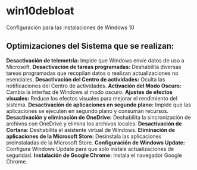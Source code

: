# win10debloat
Configuración para las instalaciones de Windows 10


## Optimizaciones del Sistema que se realizan:

**Desactivación de telemetría:** Impide que Windows envíe datos de uso a Microsoft.
**Desactivación de tareas programadas:** Deshabilita diversas tareas programadas que recopilan datos o realizan actualizaciones no esenciales.
**Desactivación del Centro de actividades:** Oculta las notificaciones del Centro de actividades.
**Activación del Modo Oscuro:** Cambia la interfaz de Windows al modo oscuro.
**Ajustes de efectos visuales:** Reduce los efectos visuales para mejorar el rendimiento del sistema.
**Desactivación de aplicaciones en segundo plano:** Impide que las aplicaciones se ejecuten en segundo plano y consuman recursos.
**Desactivación y eliminación de OneDrive:** Deshabilita la sincronización de archivos con OneDrive y elimina los archivos locales.
**Desactivación de Cortana:** Deshabilita el asistente virtual de Windows.
**Eliminación de aplicaciones de la Microsoft Store:** Desinstala las aplicaciones preinstaladas de la Microsoft Store.
**Configuración de Windows Update:** Configura Windows Update para que solo instale actualizaciones de seguridad.
**Instalación de Google Chrome:** Instala el navegador Google Chrome.
